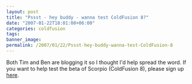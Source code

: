 ```yaml
---
layout: post
title: "Pssst - hey buddy - wanna test ColdFusion 8?"
date: "2007-01-22T18:01:00+06:00"
categories: coldfusion 
tags: 
banner_image: 
permalink: /2007/01/22/Pssst-hey-buddy-wanna-test-ColdFusion-8
---
```


Both Tim and Ben are blogging it so I thought I'd help spread the word. If you want to help test the beta of Scorpio (ColdFusion 8), please sign up <a href="https://prerelease.adobe.com/callout/apply.html?callid={% raw %}{E9F64ADB-DADA-485E-BFFE-60E0D783EBEF}{% endraw %}">here</a>.